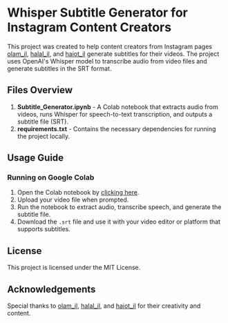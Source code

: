 # Whisper Subtitle Generator for Instagram Content Creators

This project was created to help content creators from Instagram pages [olam_il](https://www.instagram.com/olam_il), [halal_il](https://www.instagram.com/halal_il), and [haiot_il](https://www.instagram.com/haiot_il) generate subtitles for their videos. The project uses OpenAI's Whisper model to transcribe audio from video files and generate subtitles in the SRT format.

## Files Overview

1. **Subtitle_Generator.ipynb** - A Colab notebook that extracts audio from videos, runs Whisper for speech-to-text transcription, and outputs a subtitle file (SRT).
2. **requirements.txt** - Contains the necessary dependencies for running the project locally.

## Usage Guide

### Running on Google Colab

1. Open the Colab notebook by [clicking here](https://colab.research.google.com/drive/1L6hy7QS6eKNjJkI7cfsa1A1zw3GvMs5H#scrollTo=V6c2xvlgEBHq).
2. Upload your video file when prompted.
3. Run the notebook to extract audio, transcribe speech, and generate the subtitle file.
4. Download the `.srt` file and use it with your video editor or platform that supports subtitles.

## License

This project is licensed under the MIT License.

## Acknowledgements

Special thanks to [olam_il](https://www.instagram.com/olam_il), [halal_il](https://www.instagram.com/halal_il), and [haiot_il](https://www.instagram.com/haiot_il) for their creativity and content.

